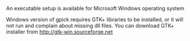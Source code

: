 An executable setup is available for Microsoft Windows operating system

Windows version of gpick requires GTK+ libraries to be installed, or it will not run and complain about missing dll files. You can download GTK+ installer from http://gtk-win.sourceforge.net